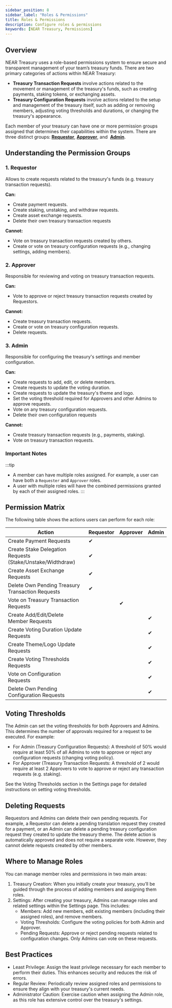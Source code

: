 ```yaml
---
sidebar_position: 8
sidebar_label: "Roles & Permissions"
title: Roles & Permissions
description: Configure roles & permissions
keywords: [NEAR Treasury, Permissions]
---
```


## Overview

NEAR Treasury uses a role-based permissions system to ensure secure and transparent management of your team’s treasury funds. There are two primary categories of actions within NEAR Treasury:

-   **Treasury Transaction Requests** involve actions related to the movement or management of the treasury's funds, such as creating payments, staking tokens, or exchanging assets.
-   **Treasury Configuration Requests** involve actions related to the setup and management of the treasury itself, such as adding or removing members, adjusting voting thresholds and durations, or changing the treasury's appearance.

Each member of your treasury can have one or more permission groups assigned that determines their capabilities within the system. There are three distinct groups: [**Requestor**](#1-requestor), [**Approver**](#2-approver), and  [**Admin**](#3-admin).

## Understanding the Permission Groups

### 1. Requestor

Allows to create requests related to the treasury's funds (e.g. treasury transaction requests).

**Can:**
-   Create payment requests.
-   Create staking, unstaking, and withdraw requests.
-   Create asset exchange requests.
-   Delete their own treasury transaction requests

**Cannot:**
-   Vote on treasury transaction requests created by others.
-   Create or vote on treasury configuration requests (e.g., changing settings, adding members).

### 2. Approver

Responsible for reviewing and voting on treasury transaction requests.

**Can:**
-   Vote to approve or reject treasury transaction requests created by Requestors.

**Cannot:**
-   Create treasury transaction requests.
-   Create or vote on treasury configuration requests.
-   Delete requests.

### 3. Admin

Responsible for configuring the treasury's settings and member configuration.

**Can:**
-   Create requests to add, edit, or delete members.
-   Create requests to update the voting duration.
-   Create requests to update the treasury's theme and logo.
-   Set the voting threshold required for Approvers and other Admins to approve requests.
-   Vote on any treasury configuration requests.
-   Delete their own configuration requests

**Cannot:**
-   Create treasury transaction requests (e.g., payments, staking).
-   Vote on treasury transaction requests.

### Important Notes

:::tip
-   A member can have multiple roles assigned. For example, a user can have both a `Requester` and `Approver` roles.
-   A user with multiple roles will have the combined permissions granted by each of their assigned roles.
:::

## Permission Matrix

The following table shows the actions users can perform for each role:

| Action | Requestor | Approver | Admin |
| --- | --- | --- | --- |
| Create Payment Requests | ✔ |  |  |
| Create Stake Delegation Requests (Stake/Unstake/Widthdraw) | ✔ |  |  |
| Create Asset Exchange Requests | ✔ |  |  |
| Delete Own Pending Treasury Transaction Requests | ✔ |  |  |
| Vote on Treasury Transaction Requests |  | ✔ |  |
| Create Add/Edit/Delete Member Requests |  |  | ✔ |
| Create Voting Duration Update Requests |  |  | ✔ |
| Create Theme/Logo Update Requests |  |  | ✔ |
| Create Voting Thresholds Requests |  |  | ✔ |
| Vote on Configuration Requests |  |  | ✔ |
| Delete Own Pending Configuration Requests |  |  | ✔ |

## Voting Thresholds

The Admin can set the voting thresholds for both Approvers and Admins. This determines the number of approvals required for a request to be executed. For example:

-   For Admin (Treasury Configuration Requests): A threshold of 50% would require at least 50% of all Admins to vote to approve or reject any configuration requests (changing voting policy).
-   For Approver (Treasury Transaction Requests: A threshold of 2 would require at least 2 Approvers to vote to approve or reject any transaction requests (e.g. staking).

See the Voting Thresholds section in the Settings page for detailed instructions on setting voting thresholds.

## Deleting Requests

Requestors and Admins can delete their own pending requests. For example, a Requestor can delete a pending translation request they created for a payment, or an Admin can delete a pending treasury configuration request they created to update the treasury theme. The delete action is automatically approved and does not require a separate vote. However, they cannot delete requests created by other members.

## Where to Manage Roles

You can manage member roles and permissions in two main areas:

1.  Treasury Creation: When you initially create your treasury, you’ll be guided through the process of adding members and assigning them roles.
2.  Settings: After creating your treasury, Admins can manage roles and related settings within the Settings page. This includes:
    -   Members: Add new members, edit existing members (including their assigned roles), and remove members.
    -   Voting Thresholds: Configure the voting policies for both Admin and Approver.
    -   Pending Requests: Approve or reject pending requests related to configuration changes. Only Admins can vote on these requests.

## Best Practices

-   Least Privilege: Assign the least privilege necessary for each member to perform their duties. This enhances security and reduces the risk of errors.
-   Regular Review: Periodically review assigned roles and permissions to ensure they align with your treasury's current needs.
-   Administrator Caution: Exercise caution when assigning the Admin role, as this role has extensive control over the treasury's settings.
